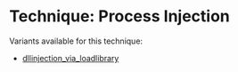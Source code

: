 # Technique: Process Injection

Variants available for this technique:

* [dllinjection_via_loadlibrary](variants/dllinjection_via_loadlibrary.md)
